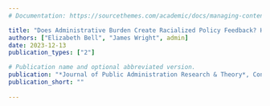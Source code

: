 ```yaml
---
# Documentation: https://sourcethemes.com/academic/docs/managing-content/

title: "Does Administrative Burden Create Racialized Policy Feedback? How Losing Access to Public Benefits Impacts Beliefs about Government"
authors: ["Elizabeth Bell", "James Wright", admin]
date: 2023-12-13
publication_types: ["2"]

# Publication name and optional abbreviated version.
publication: "*Journal of Public Administration Research & Theory*, Conditionally Accepted"
publication_short: ""
 
---
```

